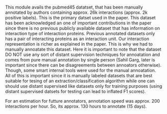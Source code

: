 This module avails the pubmed45 datatset, that has been manually annotated by authors containing approx. 26k interactions (approx. 2k positive labels). This is the primary datset used in the paper. This dataset has been acknowledged an one of important contributions in the paper since there is no previous publicly available dataset that has information on interaction type of interaction proteins. Previous annotated datasets only has a pair of interacting proteins as an interaction unit. Our interaction representation is richer as explained in the paper. This is why we had to manually annoatate this dataset. Here it is important to note that the dataset DO NOT use any sort of distant supervision techniques for annoatation and comes from pure manual annotation by single person (Sahil Garg, later is important since there can be disagreements between annoators otherwise). Though, some smart internal tools were used for the manual annoatation. All of this is important since it is manually labeled datasets that are best suitable for tesing of an extraction/classification algorithm while one can should use distant supervised like datasets only for training purposes (using distant supervised datsets for testing can lead to inflated F1 scores).

For an estimation for futture annotators, annotation speed was approx. 200 interactions per hour. So, its approx. 130 hours to annotate (15 days).


   
